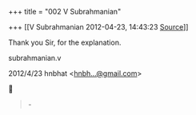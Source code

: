 +++
title = "002 V Subrahmanian"

+++
[[V Subrahmanian	2012-04-23, 14:43:23 [Source](https://groups.google.com/g/bvparishat/c/df9Xyjr3qqc)]]



Thank you Sir, for the explanation.  
  
subrahmanian.v  
  

2012/4/23 hnbhat \<[hnbh...@gmail.com]()\>  



> \-  

  

